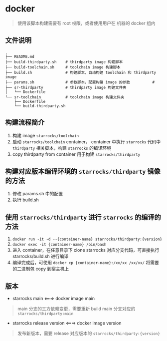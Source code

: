 # docker 

> 使用该脚本构建需要有 root 权限，或者使用用户在 机器的 docker 组内

## 文件说明

```
.
├── README.md
├── build-thirdparty.sh    # thirdparty image 构建脚本
├── build-toolchain.sh     # toolchain image 构建脚本
├── build.sh               # 构建脚本，自动构建 toolchain 和 thirdparty image
├── params.sh              # 参数脚本，配置构建 image 的参数          # 
├── sr-thirdparty          # thirdparty image 构建文件夹
│   └── Dockerfile
└── sr-toolchain           # toolchain image 构建文件夹
    ├── Dockerfile
    └── build-thirdparty.sh
```
## 构建流程简介

1. 构建 image `starrocks/toolchain`
2. 启动 `starrocks/toolchain` container， container 中执行 `starrocks` 代码中 `thirdparty` 相关脚本，构建 `starrocks` 的编译环境
3. copy thirdparty from container 用于构建 `starrocks/thirdparty`

## 构建对应版本编译环境的 `starrocks/thirdparty` 镜像的方法

1. 修改 params.sh 中的配置
2. 执行 build.sh

## 使用 `starrocks/thirdparty` 进行 `starrocks` 的编译的方法

1. `docker run -it -d --{container-name} starrocks/thirdparty:{version}`
2. `docker exec -it {container-name} /bin/bash`
3. 进入 container，在任意目录下 clone starrocks 对应分支代码，可直接执行 starrocks/build.sh 进行编译
4. 编译完成后，可使用 `docker cp {container-name}:/xx/xx /xx/xx/` 将需要的二进制包 copy 到宿主机上

## 版本

- starrocks main <===> docker image main
> main 分支的三方依赖变更，需要重新 build main 分支对应的 `starrocks/thirdparty:main`
- starrocks release version <===> docker image version
> 发布新版本，需要 release 对应版本的 `starrocks/thirdparty:{version}`

